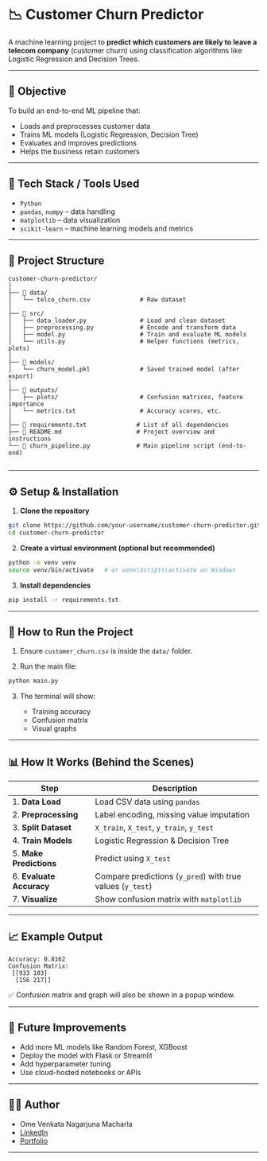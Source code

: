 
# 📉 Customer Churn Predictor

A machine learning project to **predict which customers are likely to leave a telecom company** (customer churn) using classification algorithms like Logistic Regression and Decision Trees.

---

## 📌 Objective

To build an end-to-end ML pipeline that:
- Loads and preprocesses customer data
- Trains ML models (Logistic Regression, Decision Tree)
- Evaluates and improves predictions
- Helps the business retain customers

---

## 🧰 Tech Stack / Tools Used

- `Python`
- `pandas`, `numpy` – data handling
- `matplotlib` – data visualization
- `scikit-learn` – machine learning models and metrics

---

## 📁 Project Structure

```
customer-churn-predictor/
│
├── 📁 data/
│   └── telco_churn.csv              # Raw dataset
│
├── 📁 src/
│   ├── data_loader.py               # Load and clean dataset
│   ├── preprocessing.py             # Encode and transform data
│   ├── model.py                     # Train and evaluate ML models
│   └── utils.py                     # Helper functions (metrics, plots)
│
├── 📁 models/
│   └── churn_model.pkl              # Saved trained model (after export)
│
├── 📁 outputs/
│   ├── plots/                       # Confusion matrices, feature importance
│   └── metrics.txt                  # Accuracy scores, etc.
│
├── 📄 requirements.txt              # List of all dependencies
├── 📄 README.md                     # Project overview and instructions
└── 📄 churn_pipeline.py             # Main pipeline script (end-to-end)


````

---

## ⚙️ Setup & Installation

1. **Clone the repository**

```bash
git clone https://github.com/your-username/customer-churn-predictor.git
cd customer-churn-predictor
````

2. **Create a virtual environment (optional but recommended)**

```bash
python -m venv venv
source venv/bin/activate   # or venv\Scripts\activate on Windows
```

3. **Install dependencies**

```bash
pip install -r requirements.txt
```

---

## 🚀 How to Run the Project

1. Ensure `customer_churn.csv` is inside the `data/` folder.

2. Run the main file:

```bash
python main.py
```

3. The terminal will show:

   * Training accuracy
   * Confusion matrix
   * Visual graphs

---

## 📊 How It Works (Behind the Scenes)

| Step                     | Description                                                |
| ------------------------ | ---------------------------------------------------------- |
| 1. **Data Load**         | Load CSV data using `pandas`                               |
| 2. **Preprocessing**     | Label encoding, missing value imputation                   |
| 3. **Split Dataset**     | `X_train`, `X_test`, `y_train`, `y_test`                   |
| 4. **Train Models**      | Logistic Regression & Decision Tree                        |
| 5. **Make Predictions**  | Predict using `X_test`                                     |
| 6. **Evaluate Accuracy** | Compare predictions (`y_pred`) with true values (`y_test`) |
| 7. **Visualize**         | Show confusion matrix with `matplotlib`                    |

---

## 📈 Example Output

```
Accuracy: 0.8162
Confusion Matrix:
 [[933 103]
  [156 217]]
```

✅ Confusion matrix and graph will also be shown in a popup window.

---

## 🔮 Future Improvements

* Add more ML models like Random Forest, XGBoost
* Deploy the model with Flask or Streamlit
* Add hyperparameter tuning
* Use cloud-hosted notebooks or APIs

---

## 🧑‍💻 Author

* Ome Venkata Nagarjuna Macharla
* [LinkedIn](https://www.linkedin.com/in/ome-venkata-nagarjuna-macharla)
* [Portfolio](https://ovn-portfolio.vercel.app/)

---
